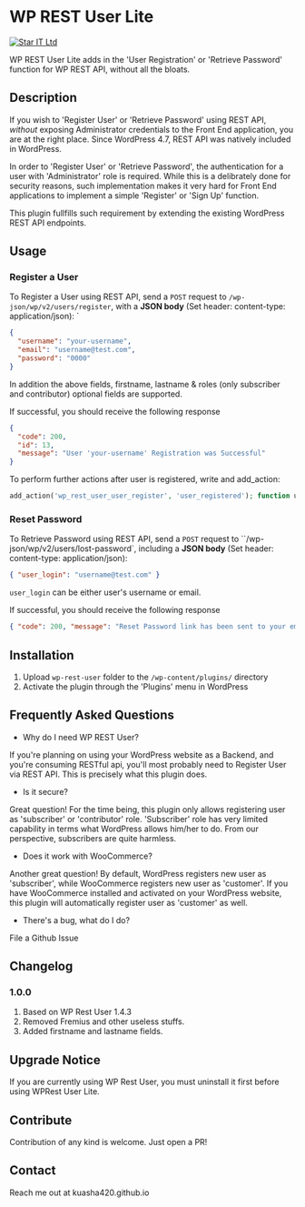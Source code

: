 # WP REST User Lite

[![Star IT Ltd](https://staritltd.com/wp-content/uploads/2019/10/Web_Logo_of_Star_IT_158x80.png)](https://staritltd.com)

WP REST User Lite adds in the 'User Registration' or 'Retrieve Password' function for WP REST API, without all the bloats.

## Description

If you wish to 'Register User' or 'Retrieve Password' using REST API, _without_ exposing Administrator credentials to the Front End application, you are at the right place. Since WordPress 4.7, REST API was natively included in WordPress.

In order to 'Register User' or 'Retrieve Password', the authentication for a user with 'Administrator' role is required. While this is a delibrately done for security reasons, such implementation makes it very hard for Front End applications to implement a simple 'Register' or 'Sign Up' function.

This plugin fullfills such requirement by extending the existing WordPress REST API endpoints.

## Usage

### Register a User

To Register a User using REST API, send a `POST` request to `/wp-json/wp/v2/users/register`, with a **JSON body** (Set header: content-type: application/json):
`

```json
{
  "username": "your-username",
  "email": "username@test.com",
  "password": "0000"
}
```

In addition the above fields, firstname, lastname & roles (only subscriber and contributor) optional fields are supported.

If successful, you should receive the following response

```json
{
  "code": 200,
  "id": 13,
  "message": "User 'your-username' Registration was Successful"
}
```

To perform further actions after user is registered, write and add_action:

```php
add_action('wp_rest_user_user_register', 'user_registered'); function user_registered($user) { // Do Something }
```

### Reset Password

To Retrieve Password using REST API, send a `POST` request to ``/wp-json/wp/v2/users/lost-password`, including a **JSON body** (Set header: content-type: application/json):

```json
{ "user_login": "username@test.com" }
```

`user_login` can be either user's username or email.

If successful, you should receive the following response

```json
{ "code": 200, "message": "Reset Password link has been sent to your email." }
```

## Installation

1. Upload `wp-rest-user` folder to the `/wp-content/plugins/` directory
2. Activate the plugin through the 'Plugins' menu in WordPress

## Frequently Asked Questions

- Why do I need WP REST User?

If you're planning on using your WordPress website as a Backend, and you're consuming RESTful api, you'll most probably need to Register User via REST API. This is precisely what this plugin does.

- Is it secure?

Great question! For the time being, this plugin only allows registering user as 'subscriber' or 'contributor' role. 'Subscriber' role has very limited capability in terms what WordPress allows him/her to do. From our perspective, subscribers are quite harmless.

- Does it work with WooCommerce?

Another great question! By default, WordPress registers new user as 'subscriber', while WooCommerce registers new user as 'customer'.
If you have WooCommerce installed and activated on your WordPress website, this plugin will automatically register user as 'customer' as well.

- There's a bug, what do I do?

File a Github Issue

## Changelog

### 1.0.0

1. Based on WP Rest User 1.4.3
2. Removed Fremius and other useless stuffs.
3. Added firstname and lastname fields.

## Upgrade Notice

If you are currently using WP Rest User, you must uninstall it first before using WPRest User Lite.

## Contribute

Contribution of any kind is welcome. Just open a PR!

## Contact

Reach me out at kuasha420.github.io
